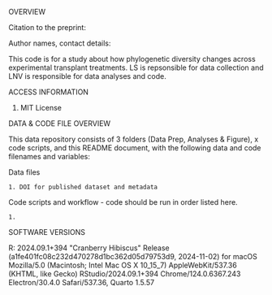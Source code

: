 OVERVIEW

Citation to the preprint: 

Author names, contact details: 

This code is for a study about how phylogenetic diversity changes across experimental transplant treatments. LS is repsonsible for data collection and LNV is responsible for data analyses and code. 


ACCESS INFORMATION
1. MIT License


DATA & CODE FILE OVERVIEW

This data repository consists of 3 folders (Data Prep, Analyses & Figure), x code scripts, and this README document, with the following data and code filenames and variables:


Data files 

    1. DOI for published dataset and metadata


Code scripts and workflow - code should be run in order listed here. 

    1. 



SOFTWARE VERSIONS

R: 2024.09.1+394 "Cranberry Hibiscus" Release (a1fe401fc08c232d470278d1bc362d05d79753d9, 2024-11-02) for macOS
Mozilla/5.0 (Macintosh; Intel Mac OS X 10_15_7) AppleWebKit/537.36 (KHTML, like Gecko) RStudio/2024.09.1+394 Chrome/124.0.6367.243 Electron/30.4.0 Safari/537.36, Quarto 1.5.57

